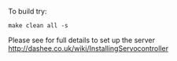 To build try:

    make clean all -s

Please see for full details to set up the server http://dashee.co.uk/wiki/InstallingServocontroller
